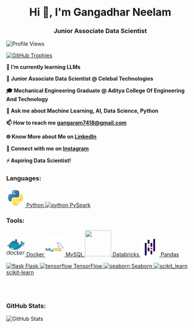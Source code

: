 <h1 align="center">Hi 👋, I'm Gangadhar Neelam</h1>
<h3 align="center">Junior Associate Data Scientist</h3>

<p align="left"> <img src="https://komarev.com/ghpvc/?username=GangadharNeelam&label=Profile%20views&color=0e75b6&style=flat" alt="Profile Views" /> </p>

<p align="left">
  <a href="https://github.com/ryo-ma/github-profile-trophy">
    <img src="https://github-profile-trophy.vercel.app/?username=GangadharNeelam" alt="GitHub Trophies" />
  </a>
</p>


<p align="left">
  <b>🔭 I’m currently learning LLMs</b><br>
  
  <b>🌱 Junior Associate Data Scientist @ Celebal Technologies</b><br>
  
  <b>🎓 Mechanical Engineering Graduate @ Aditya College Of Engineering And Technology</b><br>
  
  <b>💬 Ask me about Machine Learning, AI, Data Science, Python</b><br>
  
  <b>📫 How to reach me <a href="mailto:gangaram7418@gmail.com">gangaram7418@gmail.com</a></b><br>
  
  <b>🌐 Know More about Me on <a href="https://www.linkedin.com/in/gangadhar-neelam/">LinkedIn</a></b><br>
  
  <b>📸 Connect with me on <a href="https://instagram.com/ganga_ram_gr?utm_source=qr&igshid=MzNlNGNkZWQ4Mg==">Instagram</a></b><br>
  
  <b>⚡ Aspiring Data Scientist!</b>
</p>

<h3 align="left">Languages:</h3>
<p align="left">
    <a href="https://www.python.org" target="_blank" rel="noreferrer">
        <img src="https://raw.githubusercontent.com/devicons/devicon/master/icons/python/python-original.svg" alt="python" width="50" height="50"/>
        Python
    </a>
      <a href="https://www.python.org" target="_blank" rel="noreferrer">
        <img src="https://upload.wikimedia.org/wikipedia/commons/thumb/f/f3/Apache_Spark_logo.svg/768px-Apache_Spark_logo.svg.png?20210416091439" alt="python" width="50" height="50"/>
        PySpark
    </a>
</p>

<h3 align="left">Tools:</h3>
<p align="left">
  <a href="https://www.docker.com/" target="_blank" rel="noreferrer">
    <img src="https://raw.githubusercontent.com/devicons/devicon/master/icons/docker/docker-original-wordmark.svg" alt="docker" width="50" height="50"/>
    Docker
  </a>
  <a href="https://www.mysql.com/" target="_blank" rel="noreferrer">
    <img src="https://raw.githubusercontent.com/devicons/devicon/master/icons/mysql/mysql-original-wordmark.svg" alt="mysql" width="50" height="50"/>
    MySQL
  </a>
  <a href="https://databricks.com/" target="_blank" rel="noreferrer">
    <img src="https://upload.wikimedia.org/wikipedia/commons/6/63/Databricks_Logo.png?20230109143554" width="70" height="70"/>
    Databricks
  </a>
  <a href="https://pandas.pydata.org/" target="_blank" rel="noreferrer">
    <img src="https://raw.githubusercontent.com/devicons/devicon/2ae2a900d2f041da66e950e4d48052658d850630/icons/pandas/pandas-original.svg" alt="pandas" width="50" height="50"/>
    Pandas
  </a>
</p>

<p align="left">
  <a href="https://flask.palletsprojects.com/" target="_blank" rel="noreferrer">
    <img src="https://www.vectorlogo.zone/logos/pocoo_flask/pocoo_flask-icon.svg" alt="flask" width="50" height="50"/>
    Flask
  </a>
  <a href="https://www.tensorflow.org" target="_blank" rel="noreferrer">
    <img src="https://www.vectorlogo.zone/logos/tensorflow/tensorflow-icon.svg" alt="tensorflow" width="50" height="50"/>
    TensorFlow
  </a>
  <a href="https://seaborn.pydata.org/" target="_blank" rel="noreferrer">
    <img src="https://seaborn.pydata.org/_images/logo-mark-lightbg.svg" alt="seaborn" width="50" height="50"/>
    Seaborn
  </a>
  <a href="https://scikit-learn.org/" target="_blank" rel="noreferrer">
    <img src="https://upload.wikimedia.org/wikipedia/commons/0/05/Scikit_learn_logo_small.svg" alt="scikit_learn" width="50" height="50"/>
    scikit-learn
  </a>
</p>

<br><br>
<h3 align="left">GitHub Stats:</h3>
<p align="left">
  <img src="https://github-readme-stats.vercel.app/api?username=GangadharNeelam&show_icons=true&locale=en" alt="GitHub Stats">
</p>
